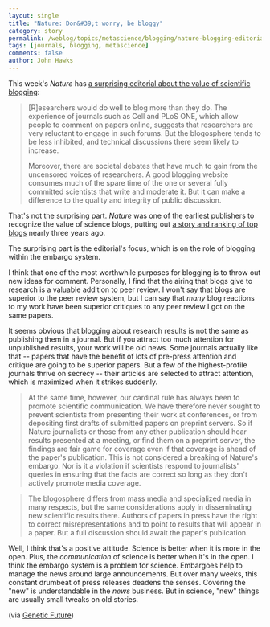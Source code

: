 ```yaml
---
layout: single 
title: "Nature: Don&#39;t worry, be bloggy" 
category: story
permalink: /weblog/topics/metascience/blogging/nature-blogging-editorial-2009.html
tags: [journals, blogging, metascience] 
comments: false 
author: John Hawks 
---
```


This week's <i>Nature</i> has <a href="http://dx.doi.org/10.1038/4571058a">a surprising editorial about the value of scientific blogging</a>: 

<blockquote>[R]esearchers would do well to blog more than they do. The experience of journals such as Cell and PLoS ONE, which allow people to comment on papers online, suggests that researchers are very reluctant to engage in such forums. But the blogosphere tends to be less inhibited, and technical discussions there seem likely to increase.

Moreover, there are societal debates that have much to gain from the uncensored voices of researchers. A good blogging website consumes much of the spare time of the one or several fully committed scientists that write and moderate it. But it can make a difference to the quality and integrity of public discussion.</blockquote>

That's not the surprising part. <i>Nature</i> was one of the earliest publishers to recognize the value of science blogs, putting out <a href="http://johnhawks.net/weblog/site/nature_popular_list_2006.html">a story and ranking of top blogs</a> nearly three years ago. 

The surprising part is the editorial's focus, which is on the role of blogging within the embargo system. 

I think that one of the most worthwhile purposes for blogging is to throw out new ideas for comment. Personally, I find that the airing that blogs give to research is a valuable addition to peer review. I won't say that blogs are superior to the peer review system, but I can say that <i>many</i> blog reactions to my work have been superior critiques to any peer review I got on the same papers. 

It seems obvious that blogging about research results is not the same as publishing them in a journal. But if you attract too much attention for unpublished results, your work will be old news. Some journals actually like that -- papers that have the benefit of lots of pre-press attention and critique are going to be superior papers. But a few of the highest-profile journals thrive on secrecy -- their articles are selected to attract attention, which is maximized when it strikes suddenly. 

<blockquote>At the same time, however, our cardinal rule has always been to promote scientific communication. We have therefore never sought to prevent scientists from presenting their work at conferences, or from depositing first drafts of submitted papers on preprint servers. So if Nature journalists or those from any other publication should hear results presented at a meeting, or find them on a preprint server, the findings are fair game for coverage  even if that coverage is ahead of the paper's publication. This is not considered a breaking of Nature's embargo. Nor is it a violation if scientists respond to journalists' queries in ensuring that the facts are correct  so long as they don't actively promote media coverage.</blockquote>

<blockquote>The blogosphere differs from mass media and specialized media in many respects, but the same considerations apply in disseminating new scientific results there. Authors of papers in press have the right to correct misrepresentations and to point to results that will appear in a paper. But a full discussion should await the paper's publication.</blockquote>

Well, I think that's a positive attitude. Science is better when it is more in the open. Plus, the <i>communication</i> of science is better when it's in the open. I think the embargo system is a problem for science. Embargoes help to manage the news around large announcements. But over many weeks, this constant drumbeat of press releases deadens the senses. Covering the "new" is understandable in the <i>news</i> business. But in science, "new" things are usually small tweaks on old stories. 


(via <a href="http://scienceblogs.com/geneticfuture/2009/02/nature_researchers_should_blog.php">Genetic Future</a>)




